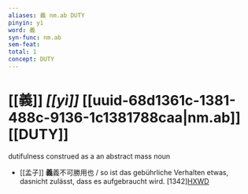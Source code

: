 ```yaml
---
aliases: 義 nm.ab DUTY
pinyin: yì
word: 義
syn-func: nm.ab
sem-feat: 
total: 1
concept: DUTY 
---
```

# [[義]] *[[yì]]*  [[uuid-68d1361c-1381-488c-9136-1c1381788caa|nm.ab]] [[DUTY]]
dutifulness construed as a an abstract mass noun
 - [[孟子]] **義**義不可勝用也 / so ist das gebührliche Verhalten etwas, dasnicht zulässt, dass es aufgebraucht wird. [1342][HXWD](https://hxwd.org/textview.html?location=KR1h0001_tls_014-45a.12)